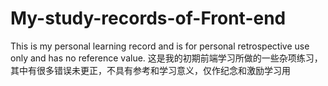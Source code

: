 # My-study-records-of-Front-end
This is my personal learning record and is for personal retrospective use only and has no reference value.
这是我的初期前端学习所做的一些杂项练习，其中有很多错误未更正，不具有参考和学习意义，仅作纪念和激励学习用
